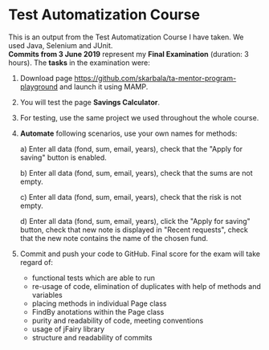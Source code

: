 # Test Automatization Course

This is an output from the Test Automatization Course I have taken. We used Java, Selenium and JUnit.  
**Commits from 3 June 2019** represent my **Final Examination** (duration: 3 hours). The **tasks** in the examination were:  

1. Download page <https://github.com/skarbala/ta-mentor-program-playground> and launch it using MAMP.
2. You will test the page **Savings Calculator**.
3. For testing, use the same project we used throughout the whole course.
4. **Automate** following scenarios, use your own names for methods:

     a) Enter all data (fond, sum, email, years), check that the "Apply for saving" button is enabled.
     
     b) Enter all data (fond, sum, email, years), check that the sums are not empty.
     
     c) Enter all data (fond, sum, email, years), check that the risk is not empty.
     
     d) Enter all data (fond, sum, email, years), click the "Apply for saving" button, check that new note is displayed in "Recent    requests", check that the new note contains the name of the chosen fund.
     
5. Commit and push your code to GitHub. Final score for the exam will take regard of: 
     - functional tests which are able to run  
     - re-usage of code, elimination of duplicates with help of methods and variables
     - placing methods in individual Page class
     - FindBy anotations within the Page class
     - purity and readability of code, meeting conventions
     - usage of jFairy library
     - structure and readability of commits
